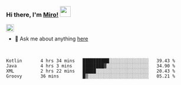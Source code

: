 ### Hi there, I'm [Miro!](https://castariva18.github.io/)  <img src="https://github.com/TheDudeThatCode/TheDudeThatCode/blob/master/Assets/Hi.gif" width="29px">

<a href="https://discord.gg/bhPzjwR">
  <img align="left" alt="Clown Discord" width="21px" src="https://cdn4.iconfinder.com/data/icons/logos-and-brands/512/91_Discord_logo_logos-512.png" />
</a>

<br />

- 💬 Ask me about anything [here](https://github.com/castariva18/castariva18/issues)

<br />

<!--START_SECTION:waka-->
```text
Kotlin       4 hrs 34 mins   ██████████░░░░░░░░░░░░░░░   39.43 % 
Java         4 hrs 3 mins    ████████▓░░░░░░░░░░░░░░░░   34.90 % 
XML          2 hrs 22 mins   █████░░░░░░░░░░░░░░░░░░░░   20.43 % 
Groovy       36 mins         █▒░░░░░░░░░░░░░░░░░░░░░░░   05.21 % 
```
<!--END_SECTION:waka-->
